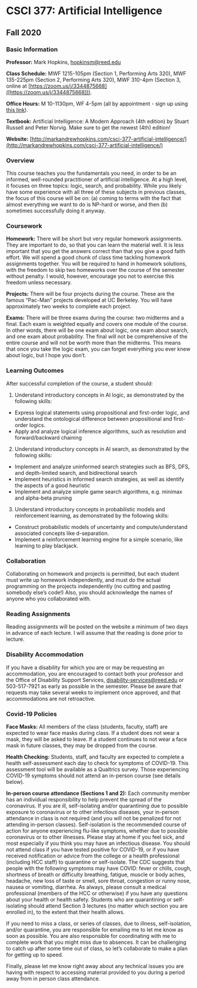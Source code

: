 # CSCI 377: Artificial Intelligence
## Fall 2020


### Basic Information

**Professor:** Mark Hopkins, hopkinsm@reed.edu

**Class Schedule:** MWF 1215-105pm (Section 1, Performing Arts 320), 
MWF 135-225pm (Section 2, Performing Arts 320), MWF 310-4pm (Section 3, 
online at [https://zoom.us/j/3344875668]([https://zoom.us/j/3344875668])).

**Office Hours:** M 10-1130pm, WF 4-5pm (all by appointment - sign up 
using [this link](https://calendar.google.com/calendar/selfsched?sstoken=UU5mSjE1SFNSUk5xfGRlZmF1bHR8NzQ2MDU3MzJkYjQyOTkxOGE3OWViMzU0MDYxMTQxOWM)).

**Textbook:** Artificial Intelligence: A Modern Approach (4th edition) by 
Stuart Russell and Peter Norvig. Make sure to get the newest (4th) edition! 

**Website:** [http://markandrewhopkins.com/csci-377-artificial-intelligence/](http://markandrewhopkins.com/csci-377-artificial-intelligence/)



### Overview

This course teaches you the fundamentals you need, in order to be an informed, 
well-rounded practitioner of artificial intelligence. At a high level, it 
focuses on three topics: logic, search, and probability. While 
you likely have some experience with all three of these subjects in previous
classes, the focus of this course will be on: (a) coming to terms with the
fact that almost everything we want to do is NP-hard or worse, and
then (b) sometimes successfully doing it anyway.


### Coursework

**Homework:** There will be short but very regular homework assignments. 
They are important to do, so that you can learn the material well. It is 
less important that you get the answers correct than that you give a good 
faith effort. We will spend a good chunk of class time tackling homework 
assignments together. You will be required to hand in homework solutions, 
with the freedom to skip two homeworks over the course of the semester 
without penalty. I would, however, encourage you not to exercise this 
freedom unless necessary.

**Projects:** There will be four projects during the course. These are the
famous “Pac-Man” projects developed at UC Berkeley. You will have 
approximately two weeks to complete each project.

**Exams:** There will be three exams during the course: two midterms and a 
final. Each exam is weighted equally and covers one module of the course.
In other words, there will be one exam about logic, one exam about search,
and one exam about probability. The final will not be comprehensive of the
entire course and will not be worth more than the midterms. This means that
once you take the logic exam, you can forget everything you ever knew about
logic, but I hope you don’t.

### Learning Outcomes

After successful completion of the course, a student should:

1. Understand introductory concepts in AI logic, as demonstrated by the following skills:
  - Express logical statements using propositional and first-order logic, and understand the ontological difference between propositional and first-order logics. 
  - Apply and analyze logical inference algorithms, such as resolution and forward/backward chaining 
2. Understand introductory concepts in AI search, as demonstrated by the following skills:
  - Implement and analyze uninformed search strategies such as BFS, DFS, and depth-limited search, and bidirectional search 
  - Implement heuristics in informed search strategies, as well as identify the aspects of a good heuristic
  - Implement and analyze simple game search algorithms, e.g. minimax and alpha-beta pruning
3. Understand introductory concepts in probabilistic models and reinforcement learning, as demonstrated by the following skills:
  - Construct probabilistic models of uncertainty and compute/understand associated concepts like d-separation.
  - Implement a reinforcement learning engine for a simple scenario, like learning to play blackjack.


### Collaboration

Collaborating on homework and projects is permitted, but each student must 
write up homework independently, and must do the actual programming on the 
projects independently (no cutting and pasting somebody else’s code!) Also,
 you should acknowledge the names of anyone who you collaborated with.


### Reading Assignments

Reading assignments will be posted on the website a minimum of two days 
in advance of each lecture. I will assume that the reading is done prior 
to lecture. 


### Disability Accommodation

If you have a disability for which you are or may be requesting an
accommodation, you are encouraged to contact both your professor and the
Office of Disability Support Services, disability-services@reed.edu or 
503-517-7921 as early as possible in the semester. Please be aware that 
requests may take several weeks to implement once
approved, and that accommodations are not retroactive.

### Covid-19 Policies

**Face Masks:** All members of the class (students, faculty, staff) are 
expected to wear face masks during class. If a student does not wear a mask, 
they will be asked to leave. If a student continues to not 
wear a face mask in future classes, they may be dropped 
from the course. 

**Health Checking:** Students, staff, and faculty are expected to complete a 
health self-assessment each day to check for symptoms of COVID-19. This 
assessment tool will be available as a Qualtrics survey.  Those experiencing 
COVID-19 symptoms should not attend an in-person course (see details below). 

**In-person course attendance (Sections 1 and 2):** Each community member
has an individual responsibility to help prevent the spread of the coronavirus.
If you are ill, self-isolating and/or quarantining due to possible exposure 
to coronavirus or to other infectious diseases, your in-person attendance 
in class is not required (and you will not be penalized for not attending 
in-person classes). Self-isolation is the recommended course of action
for anyone experiencing flu-like symptoms, whether due to possible coronavirus
or to other illnesses.  Please stay at home if you feel sick, and most
especially if you think you may have an infectious disease. 
You should not attend class if you have tested positive for COVID-19, or
if you have received notification or advice from the college or a health
professional (including HCC staff) to quarantine or self-isolate.
The CDC suggests that people with the following symptoms may have COVID:
fever or chills, cough, shortness of breath or difficulty breathing, fatigue,
muscle or body aches, headache, new loss of taste or smell, sore throat,
congestion or runny nose, nausea or vomiting, diarrhea.  As always, please
consult a medical professional (members of the HCC or otherwise) if you have
any questions about your health or health safety.
Students who are quarantining or self-isolating should
attend Section 3 lectures (no matter which
section you are enrolled in), to the extent that their health allows. 

If you need to miss a class, or series of classes, due to illness,
self-isolation, and/or quarantine, you are responsible for emailing me
to let me know as soon as possible.  You are also responsible for coordinating
with me to complete work that you might miss due to absences. It can be
challenging to catch up after some time out of class, so let’s collaborate
to make a plan for getting up to speed.  

Finally, please let me know right away about any technical issues you are
having with respect to accessing material provided to you during a period
away from in person class attendance.


